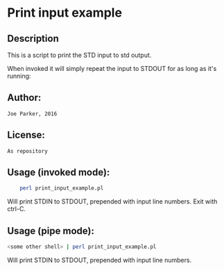 # Print input example

## Description

This is a script to print the STD input to std output.

When invoked it will simply repeat the input to STDOUT for as long as it's running:

## Author:
	Joe Parker, 2016

## License:
	As repository

## Usage (invoked mode):

```bash
	perl print_input_example.pl 
```	
Will print STDIN to STDOUT, prepended with input line numbers. Exit with ctrl-C.

## Usage (pipe mode):

```bash
<some other shell> | perl print_input_example.pl
```
Will print STDIN to STDOUT, prepended with input line numbers.

